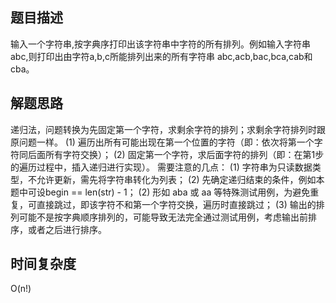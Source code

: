 ## 题目描述
输入一个字符串,按字典序打印出该字符串中字符的所有排列。例如输入字符串abc,则打印出由字符a,b,c所能排列出来的所有字符串
abc,acb,bac,bca,cab和cba。

## 解题思路
递归法，问题转换为先固定第一个字符，求剩余字符的排列；求剩余字符排列时跟原问题一样。
(1) 遍历出所有可能出现在第一个位置的字符（即：依次将第一个字符同后面所有字符交换）；
(2) 固定第一个字符，求后面字符的排列（即：在第1步的遍历过程中，插入递归进行实现）。
需要注意的几点：
(1) 字符串为只读数据类型，不允许更新，需先将字符串转化为列表；
(2) 先确定递归结束的条件，例如本题中可设begin == len(str) - 1； 
(2) 形如 aba 或 aa 等特殊测试用例，为避免重复，可直接跳过，即该字符不和第一个字符交换，遍历时直接跳过；
(3) 输出的排列可能不是按字典顺序排列的，可能导致无法完全通过测试用例，考虑输出前排序，或者之后进行排序。

## 时间复杂度
O(n!)
